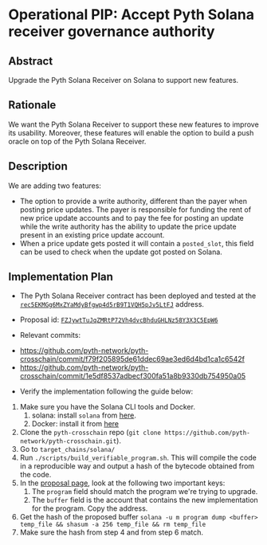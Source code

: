 # Operational PIP: Accept Pyth Solana receiver governance authority

## Abstract

Upgrade the Pyth Solana Receiver on Solana to support new features.

## Rationale

We want the Pyth Solana Receiver to support these new features to improve its usability. Moreover, these features will enable the option to build a push oracle on top of the Pyth Solana Receiver.

## Description

We are adding two features:
- The option to provide a write authority, different than the payer when posting price updates. The payer is responsible for funding the rent of new price update accounts and to pay the fee for posting an update while the write authority has the ability to update the price update present in an existing price update account.
- When a price update gets posted it will contain a `posted_slot`, this field can be used to check when the update got posted on Solana.

## Implementation Plan

* The Pyth Solana Receiver contract has been deployed and tested at the
[`rec5EKMGg6MxZYaMdyBfgwp4d5rB9T1VQH5pJv5LtFJ`](https://solscan.io/account/rec5EKMGg6MxZYaMdyBfgwp4d5rB9T1VQH5pJv5LtFJ) address.

* Proposal id: [`FZJywtTuJqZMRtP72Vh4dvcBhduGHLNz58Y3X3C5EpW6`](https://proposals.pyth.network/?tab=proposals&proposal=FZJywtTuJqZMRtP72Vh4dvcBhduGHLNz58Y3X3C5EpW6)

* Relevant commits:
- https://github.com/pyth-network/pyth-crosschain/commit/f79f205895de61ddec69ae3ed6d4bd1ca1c6542f
- https://github.com/pyth-network/pyth-crosschain/commit/1e5df8537adbecf300fa51a8b9330db754950a05

* Verify the implementation following the guide below:

1. Make sure you have the Solana CLI tools and Docker.
    1. solana: install `solana` from [here](https://docs.solanalabs.com/cli/install).
    2. Docker: install it from [here](https://www.docker.com/products/docker-desktop/)
2. Clone the `pyth-crosschain` repo (`git clone https://github.com/pyth-network/pyth-crosschain.git`).
3. Go to `target_chains/solana/`
4. Run `./scripts/build_verifiable_program.sh`. This will compile the code in a reproducible way and output a hash of the bytecode obtained from the code.
5. In the [proposal page](https://proposals.pyth.network/?tab=proposals&proposal=FZJywtTuJqZMRtP72Vh4dvcBhduGHLNz58Y3X3C5EpW6), look at the following two important keys:
   1. The `program` field should match the program we're trying to upgrade.
   2. The `buffer` field is the account that contains the new implementation for the program. Copy the address.
6. Get the hash of the proposed buffer `solana -u m program dump <buffer> temp_file && shasum -a 256 temp_file && rm temp_file`
7. Make sure the hash from step 4 and from step 6 match.
